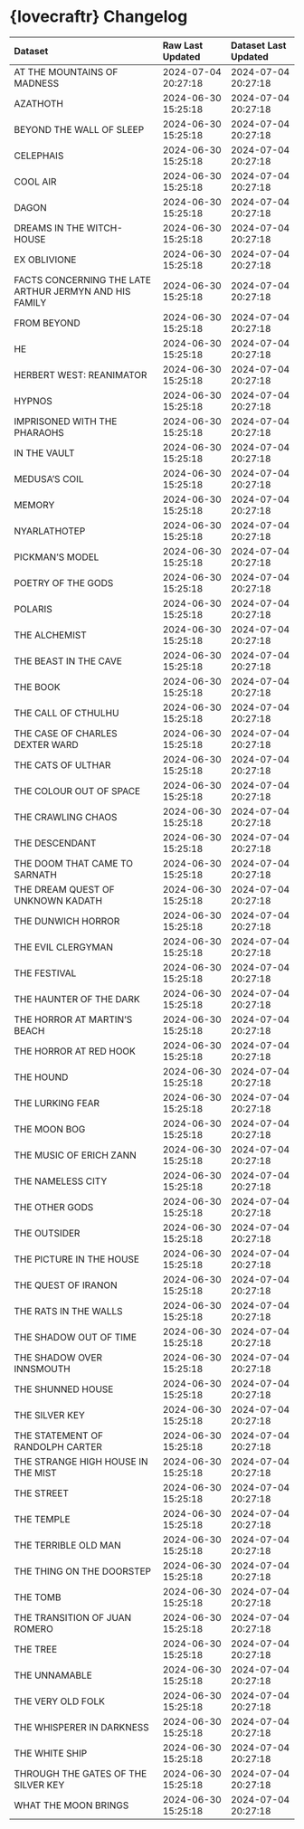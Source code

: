 # {lovecraftr} Changelog


<!-- CHANGELOG.md is rendered from CHANGELOG.qmd. Do not edit CHANGELOG.md by hand. -->

| Dataset                                                | Raw Last Updated    | Dataset Last Updated |
|:-------------------------------------------------------|:--------------------|:---------------------|
| AT THE MOUNTAINS OF MADNESS                            | 2024-07-04 20:27:18 | 2024-07-04 20:27:18  |
| AZATHOTH                                               | 2024-06-30 15:25:18 | 2024-07-04 20:27:18  |
| BEYOND THE WALL OF SLEEP                               | 2024-06-30 15:25:18 | 2024-07-04 20:27:18  |
| CELEPHAIS                                              | 2024-06-30 15:25:18 | 2024-07-04 20:27:18  |
| COOL AIR                                               | 2024-06-30 15:25:18 | 2024-07-04 20:27:18  |
| DAGON                                                  | 2024-06-30 15:25:18 | 2024-07-04 20:27:18  |
| DREAMS IN THE WITCH-HOUSE                              | 2024-06-30 15:25:18 | 2024-07-04 20:27:18  |
| EX OBLIVIONE                                           | 2024-06-30 15:25:18 | 2024-07-04 20:27:18  |
| FACTS CONCERNING THE LATE ARTHUR JERMYN AND HIS FAMILY | 2024-06-30 15:25:18 | 2024-07-04 20:27:18  |
| FROM BEYOND                                            | 2024-06-30 15:25:18 | 2024-07-04 20:27:18  |
| HE                                                     | 2024-06-30 15:25:18 | 2024-07-04 20:27:18  |
| HERBERT WEST: REANIMATOR                               | 2024-06-30 15:25:18 | 2024-07-04 20:27:18  |
| HYPNOS                                                 | 2024-06-30 15:25:18 | 2024-07-04 20:27:18  |
| IMPRISONED WITH THE PHARAOHS                           | 2024-06-30 15:25:18 | 2024-07-04 20:27:18  |
| IN THE VAULT                                           | 2024-06-30 15:25:18 | 2024-07-04 20:27:18  |
| MEDUSA’S COIL                                          | 2024-06-30 15:25:18 | 2024-07-04 20:27:18  |
| MEMORY                                                 | 2024-06-30 15:25:18 | 2024-07-04 20:27:18  |
| NYARLATHOTEP                                           | 2024-06-30 15:25:18 | 2024-07-04 20:27:18  |
| PICKMAN’S MODEL                                        | 2024-06-30 15:25:18 | 2024-07-04 20:27:18  |
| POETRY OF THE GODS                                     | 2024-06-30 15:25:18 | 2024-07-04 20:27:18  |
| POLARIS                                                | 2024-06-30 15:25:18 | 2024-07-04 20:27:18  |
| THE ALCHEMIST                                          | 2024-06-30 15:25:18 | 2024-07-04 20:27:18  |
| THE BEAST IN THE CAVE                                  | 2024-06-30 15:25:18 | 2024-07-04 20:27:18  |
| THE BOOK                                               | 2024-06-30 15:25:18 | 2024-07-04 20:27:18  |
| THE CALL OF CTHULHU                                    | 2024-06-30 15:25:18 | 2024-07-04 20:27:18  |
| THE CASE OF CHARLES DEXTER WARD                        | 2024-06-30 15:25:18 | 2024-07-04 20:27:18  |
| THE CATS OF ULTHAR                                     | 2024-06-30 15:25:18 | 2024-07-04 20:27:18  |
| THE COLOUR OUT OF SPACE                                | 2024-06-30 15:25:18 | 2024-07-04 20:27:18  |
| THE CRAWLING CHAOS                                     | 2024-06-30 15:25:18 | 2024-07-04 20:27:18  |
| THE DESCENDANT                                         | 2024-06-30 15:25:18 | 2024-07-04 20:27:18  |
| THE DOOM THAT CAME TO SARNATH                          | 2024-06-30 15:25:18 | 2024-07-04 20:27:18  |
| THE DREAM QUEST OF UNKNOWN KADATH                      | 2024-06-30 15:25:18 | 2024-07-04 20:27:18  |
| THE DUNWICH HORROR                                     | 2024-06-30 15:25:18 | 2024-07-04 20:27:18  |
| THE EVIL CLERGYMAN                                     | 2024-06-30 15:25:18 | 2024-07-04 20:27:18  |
| THE FESTIVAL                                           | 2024-06-30 15:25:18 | 2024-07-04 20:27:18  |
| THE HAUNTER OF THE DARK                                | 2024-06-30 15:25:18 | 2024-07-04 20:27:18  |
| THE HORROR AT MARTIN’S BEACH                           | 2024-06-30 15:25:18 | 2024-07-04 20:27:18  |
| THE HORROR AT RED HOOK                                 | 2024-06-30 15:25:18 | 2024-07-04 20:27:18  |
| THE HOUND                                              | 2024-06-30 15:25:18 | 2024-07-04 20:27:18  |
| THE LURKING FEAR                                       | 2024-06-30 15:25:18 | 2024-07-04 20:27:18  |
| THE MOON BOG                                           | 2024-06-30 15:25:18 | 2024-07-04 20:27:18  |
| THE MUSIC OF ERICH ZANN                                | 2024-06-30 15:25:18 | 2024-07-04 20:27:18  |
| THE NAMELESS CITY                                      | 2024-06-30 15:25:18 | 2024-07-04 20:27:18  |
| THE OTHER GODS                                         | 2024-06-30 15:25:18 | 2024-07-04 20:27:18  |
| THE OUTSIDER                                           | 2024-06-30 15:25:18 | 2024-07-04 20:27:18  |
| THE PICTURE IN THE HOUSE                               | 2024-06-30 15:25:18 | 2024-07-04 20:27:18  |
| THE QUEST OF IRANON                                    | 2024-06-30 15:25:18 | 2024-07-04 20:27:18  |
| THE RATS IN THE WALLS                                  | 2024-06-30 15:25:18 | 2024-07-04 20:27:18  |
| THE SHADOW OUT OF TIME                                 | 2024-06-30 15:25:18 | 2024-07-04 20:27:18  |
| THE SHADOW OVER INNSMOUTH                              | 2024-06-30 15:25:18 | 2024-07-04 20:27:18  |
| THE SHUNNED HOUSE                                      | 2024-06-30 15:25:18 | 2024-07-04 20:27:18  |
| THE SILVER KEY                                         | 2024-06-30 15:25:18 | 2024-07-04 20:27:18  |
| THE STATEMENT OF RANDOLPH CARTER                       | 2024-06-30 15:25:18 | 2024-07-04 20:27:18  |
| THE STRANGE HIGH HOUSE IN THE MIST                     | 2024-06-30 15:25:18 | 2024-07-04 20:27:18  |
| THE STREET                                             | 2024-06-30 15:25:18 | 2024-07-04 20:27:18  |
| THE TEMPLE                                             | 2024-06-30 15:25:18 | 2024-07-04 20:27:18  |
| THE TERRIBLE OLD MAN                                   | 2024-06-30 15:25:18 | 2024-07-04 20:27:18  |
| THE THING ON THE DOORSTEP                              | 2024-06-30 15:25:18 | 2024-07-04 20:27:18  |
| THE TOMB                                               | 2024-06-30 15:25:18 | 2024-07-04 20:27:18  |
| THE TRANSITION OF JUAN ROMERO                          | 2024-06-30 15:25:18 | 2024-07-04 20:27:18  |
| THE TREE                                               | 2024-06-30 15:25:18 | 2024-07-04 20:27:18  |
| THE UNNAMABLE                                          | 2024-06-30 15:25:18 | 2024-07-04 20:27:18  |
| THE VERY OLD FOLK                                      | 2024-06-30 15:25:18 | 2024-07-04 20:27:18  |
| THE WHISPERER IN DARKNESS                              | 2024-06-30 15:25:18 | 2024-07-04 20:27:18  |
| THE WHITE SHIP                                         | 2024-06-30 15:25:18 | 2024-07-04 20:27:18  |
| THROUGH THE GATES OF THE SILVER KEY                    | 2024-06-30 15:25:18 | 2024-07-04 20:27:18  |
| WHAT THE MOON BRINGS                                   | 2024-06-30 15:25:18 | 2024-07-04 20:27:18  |
